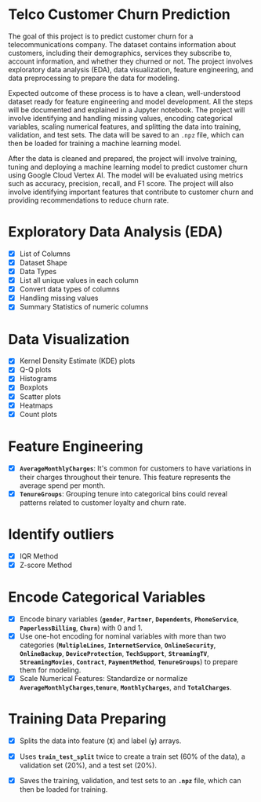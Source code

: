 # Telco Customer Churn Prediction
The goal of this project is to predict customer churn for a telecommunications company. The dataset contains information about customers, including their demographics, services they subscribe to, account information, and whether they churned or not. The project involves exploratory data analysis (EDA), data visualization, feature engineering, and data preprocessing to prepare the data for modeling.

Expected outcome of these process is to have a clean, well-understood dataset ready for feature engineering and model development. All the steps will be documented and explained in a Jupyter notebook. The project will involve identifying and handling missing values, encoding categorical variables, scaling numerical features, and splitting the data into training, validation, and test sets. The data will be saved to an `.npz` file, which can then be loaded for training a machine learning model.

After the data is cleaned and prepared, the project will involve training, tuning and deploying a machine learning model to predict customer churn using Google Cloud Vertex AI. The model will be evaluated using metrics such as accuracy, precision, recall, and F1 score. The project will also involve identifying important features that contribute to customer churn and providing recommendations to reduce churn rate.

# **Exploratory Data Analysis (EDA)**
- [x] List of Columns
- [x] Dataset Shape
- [x] Data Types
- [x] List all unique values in each column
- [x] Convert data types of columns
- [x] Handling missing values
- [x] Summary Statistics of numeric columns
# **Data Visualization**
- [x] Kernel Density Estimate (KDE) plots
- [x] Q-Q plots
- [x] Histograms
- [x] Boxplots
- [x] Scatter plots
- [x] Heatmaps
- [x] Count plots
# **Feature Engineering**
-  [x] **`AverageMonthlyCharges`**: It's common for customers to have variations in their charges throughout their tenure. This feature represents the average spend per month.
- [x] **`TenureGroups`**: Grouping tenure into categorical bins could reveal patterns related to customer loyalty and churn rate.
# Identify outliers
- [x] IQR Method
- [x] Z-score Method
# **Encode Categorical Variables**
- [x] Encode binary variables (**`gender`**, **`Partner`**, **`Dependents`**, **`PhoneService`**, **`PaperlessBilling`**, **`Churn`**) with 0 and 1.
- [x] Use one-hot encoding for nominal variables with more than two categories (**`MultipleLines`**, **`InternetService`**, **`OnlineSecurity`**, **`OnlineBackup`**, **`DeviceProtection`**, **`TechSupport`**, **`StreamingTV`**, **`StreamingMovies`**, **`Contract`**, **`PaymentMethod`**, **`TenureGroups`**) to prepare them for modeling.
- [x] Scale Numerical Features: Standardize or normalize **`AverageMonthlyCharges`**,**`tenure`**, **`MonthlyCharges`**, and **`TotalCharges`**.
# **Training Data Preparing**
- [x] Splits the data into feature (**`X`**) and label (**`y`**) arrays.
- [x] Uses **`train_test_split`** twice to create a train set (60% of the data), a validation set (20%), and a test set (20%).
- [x] Saves the training, validation, and test sets to an **`.npz`** file, which can then be loaded for training.

